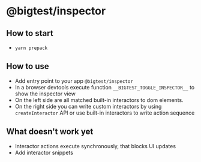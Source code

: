 # @bigtest/inspector

## How to start

- `yarn prepack`

## How to use

- Add entry point to your app `@bigtest/inspector`
- In a browser devtools execute function `__BIGTEST_TOGGLE_INSPECTOR__` to show the inspector view
- On the left side are all matched built-in interactors to dom elements.
- On the right side you can write custom interactors by using `createInteractor` API or use built-in interactors to write action sequence

## What doesn't work yet

- Interactor actions execute synchronously, that blocks UI updates
- Add interactor snippets
